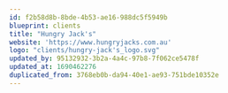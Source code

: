 ```yaml
---
id: f2b58d8b-8bde-4b53-ae16-988dc5f5949b
blueprint: clients
title: "Hungry Jack's"
website: 'https://www.hungryjacks.com.au'
logo: "clients/hungry-jack's_logo.svg"
updated_by: 95132932-3b2a-4a4c-97b8-7f062ce5478f
updated_at: 1690462276
duplicated_from: 3768eb0b-da94-40e1-ae93-751bde10352e
---
```

